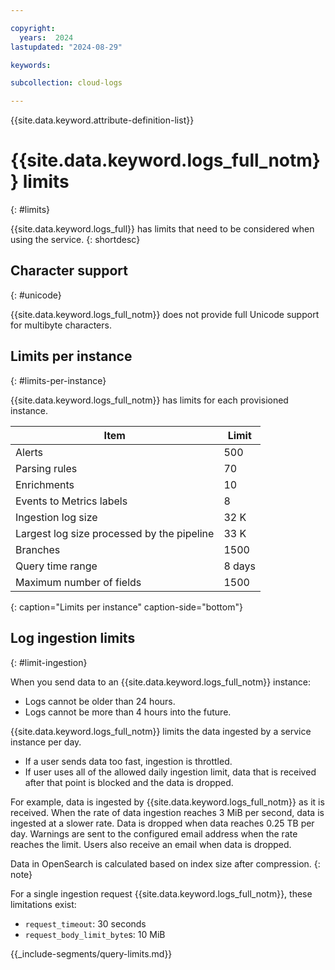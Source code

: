 ```yaml
---

copyright:
  years:  2024
lastupdated: "2024-08-29"

keywords:

subcollection: cloud-logs

---
```


{{site.data.keyword.attribute-definition-list}}

# {{site.data.keyword.logs_full_notm}} limits
{: #limits}

{{site.data.keyword.logs_full}} has limits that need to be considered when using the service.
{: shortdesc}

## Character support
{: #unicode}

{{site.data.keyword.logs_full_notm}} does not provide full Unicode support for multibyte characters.

## Limits per instance
{: #limits-per-instance}

{{site.data.keyword.logs_full_notm}} has limits for each provisioned instance.

| Item | Limit |
|------|-------|
| Alerts | 500 |
| Parsing rules | 70 |
| Enrichments | 10 |
| Events to Metrics labels | 8 |
| Ingestion log size | 32 K |
| Largest log size processed by the pipeline | 33 K |
| Branches | 1500 |
| Query time range | 8 days |
| Maximum number of fields | 1500 |
{: caption="Limits per instance" caption-side="bottom"}

## Log ingestion limits
{: #limit-ingestion}

When you send data to an {{site.data.keyword.logs_full_notm}} instance:
- Logs cannot be older than 24 hours.
- Logs cannot be more than 4 hours into the future.

{{site.data.keyword.logs_full_notm}} limits the data ingested by a service instance per day.
- If a user sends data too fast, ingestion is throttled.
- If user uses all of the allowed daily ingestion limit, data that is received after that point is blocked and the data is dropped.

For example, data is ingested by {{site.data.keyword.logs_full_notm}} as it is received. When the rate of data ingestion reaches 3 MiB per second, data is ingested at a slower rate. Data is dropped when data reaches 0.25 TB per day.
Warnings are sent to the configured email address when the rate reaches the limit. Users also receive an email when data is dropped.

Data in OpenSearch is calculated based on index size after compression.
{: note}

For a single ingestion request {{site.data.keyword.logs_full_notm}}, these limitations exist:

* `request_timeout`: 30 seconds
* `request_body_limit_byte`s: 10 MiB


{{_include-segments/query-limits.md}}
